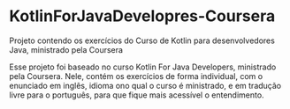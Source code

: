 # KotlinForJavaDevelopres-Coursera
Projeto contendo os exercícios do Curso de Kotlin para desenvolvedores Java, ministrado pela Coursera

Esse projeto foi baseado no curso Kotlin For Java Developers, ministrado pela Coursera. Nele, contém os exercícios de forma individual, com o enunciado em inglês, idioma ono qual o curso é ministrado, e em tradução livre para o português, para que fique mais acessível o entendimento. 

